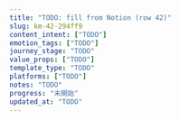 ```yaml
---
title: "TODO: fill from Notion (row 42)"
slug: km-42-294ff9
content_intent: ["TODO"]
emotion_tags: ["TODO"]
journey_stage: "TODO"
value_props: ["TODO"]
template_type: "TODO"
platforms: ["TODO"]
notes: "TODO"
progress: "未開始"
updated_at: "TODO"
---
```

